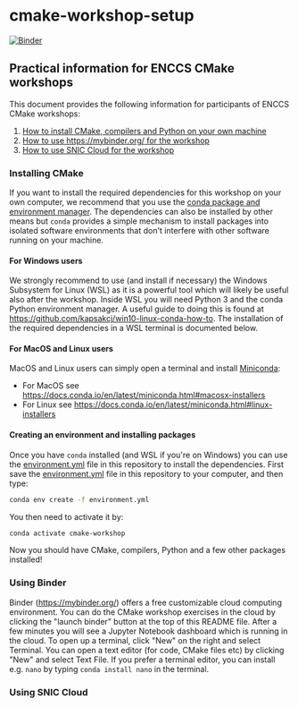 # cmake-workshop-setup

[![Binder](https://mybinder.org/badge_logo.svg)](https://mybinder.org/v2/gh/ENCCS/cmake-workshop-setup/HEAD)

## Practical information for ENCCS CMake workshops

This document provides the following information for 
participants of ENCCS CMake workshops:

1. [How to install CMake, compilers and Python on your own machine](#Installing-CMake)
2. [How to use https://mybinder.org/ for the workshop](#Using-Binder)
3. [How to use SNIC Cloud for the workshop](#Using-SNIC-Cloud)

### Installing CMake

If you want to install the required dependencies for this workshop on 
your own computer, we recommend that you use the 
[conda package and environment manager](https://docs.conda.io/en/latest/).
The dependencies can also be installed by other means but `conda` provides 
a simple mechanism to install packages into isolated software environments 
that don't interfere with other software running on your machine.

#### For Windows users

We strongly recommend to use (and install if necessary) the Windows Subsystem for Linux (WSL)
as it is a powerful tool which will likely be useful also after the workshop. 
Inside WSL you will need Python 3 and the conda Python environment manager. 
A useful guide to doing this is found at https://github.com/kapsakcj/win10-linux-conda-how-to. 
The installation of the required dependencies in a WSL terminal is documented below.

#### For MacOS and Linux users

MacOS and Linux users can simply open a terminal and install 
[Miniconda](https://docs.conda.io/en/latest/miniconda.html):
- For MacOS see https://docs.conda.io/en/latest/miniconda.html#macosx-installers
- For Linux see https://docs.conda.io/en/latest/miniconda.html#linux-installers

#### Creating an environment and installing packages

Once you have `conda` installed (and WSL if you're on Windows) you can use the 
[environment.yml](environment.yml) file in this repository to install the dependencies.
First save the [environment.yml](environment.yml) file in this repository to your 
computer, and then type:

```bash
conda env create -f environment.yml
```

You then need to activate it by:

```bash
conda activate cmake-workshop
```

Now you should have CMake, compilers, Python and a few other packages installed!


### Using Binder

Binder (https://mybinder.org/) offers a free customizable cloud computing environment. You can do
the CMake workshop exercises in the cloud by clicking the "launch binder" button at the top of this README file. 
After a few minutes you will see a Jupyter Notebook dashboard which is running in the cloud. To open up a terminal, 
click "New" on the right and select Terminal. You can open a text editor (for code, CMake files etc) by clicking "New" 
and select Text File. If you prefer a terminal editor, you can install e.g. `nano` by typing `conda install nano` in the 
terminal.

### Using SNIC Cloud

